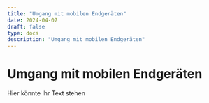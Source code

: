 ```yaml
---
title: "Umgang mit mobilen Endgeräten"
date: 2024-04-07
draft: false
type: docs
description: "Umgang mit mobilen Endgeräten"
---
```


# Umgang mit mobilen Endgeräten

Hier könnte Ihr Text stehen